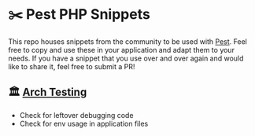 # ✂️ Pest PHP Snippets

This repo houses snippets from the community to be used with [Pest](https://pestphp.com/). 
Feel free to copy and use these in your application and adapt them to your needs. If you have
a snippet that you use over and over again and would like to share it, feel free to submit a PR!

## 🏛️ [Arch Testing](arch-testing.md)
- Check for leftover debugging code
- Check for env usage in application files